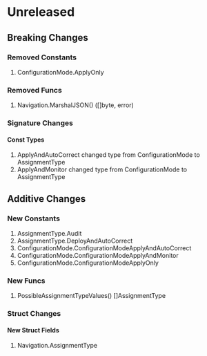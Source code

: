 # Unreleased

## Breaking Changes

### Removed Constants

1. ConfigurationMode.ApplyOnly

### Removed Funcs

1. Navigation.MarshalJSON() ([]byte, error)

### Signature Changes

#### Const Types

1. ApplyAndAutoCorrect changed type from ConfigurationMode to AssignmentType
1. ApplyAndMonitor changed type from ConfigurationMode to AssignmentType

## Additive Changes

### New Constants

1. AssignmentType.Audit
1. AssignmentType.DeployAndAutoCorrect
1. ConfigurationMode.ConfigurationModeApplyAndAutoCorrect
1. ConfigurationMode.ConfigurationModeApplyAndMonitor
1. ConfigurationMode.ConfigurationModeApplyOnly

### New Funcs

1. PossibleAssignmentTypeValues() []AssignmentType

### Struct Changes

#### New Struct Fields

1. Navigation.AssignmentType
